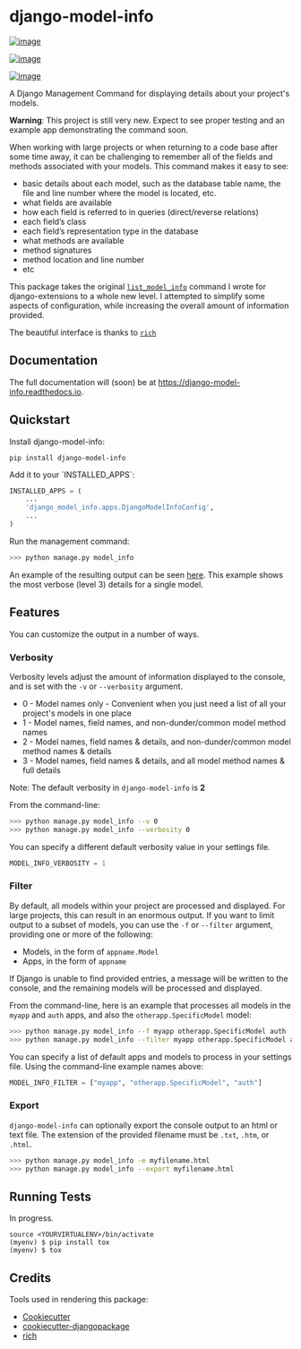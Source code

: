 
# django-model-info

[![image][]][1]

[![image][2]][3]

[![image][4]][5]

A Django Management Command for displaying details about your project's models.

**Warning**: This project is still very new. Expect to see proper testing and an example app demonstrating the command soon.

When working with large projects or when returning to a code base after some time away, it can be challenging to remember all of the fields and methods associated with your models. This command makes it easy to see:

- basic details about each model, such as the database table name, the file and line number where the model is located, etc.
- what fields are available
- how each field is referred to in queries (direct/reverse relations)
- each field’s class
- each field’s representation type in the database
- what methods are available
- method signatures
- method location and line number
- etc

This package takes the original [`list_model_info`](https://django-extensions.readthedocs.io/en/latest/list_model_info.html) command I wrote for django-extensions to a whole new level. I attempted to simplify some aspects of configuration, while increasing the overall amount of information provided.

The beautiful interface is thanks to [`rich`](https://github.com/willmcgugan/rich/)

## Documentation

The full documentation will (soon) be at <https://django-model-info.readthedocs.io>.

## Quickstart

Install django-model-info:

    pip install django-model-info

Add it to your \`INSTALLED_APPS\`:

``` python
INSTALLED_APPS = (
    ...
    'django_model_info.apps.DjangoModelInfoConfig',
    ...
)
```

Run the management command:

``` bash
>>> python manage.py model_info
```

An example of the resulting output can be seen [here](https://htmlpreview.github.io/?https://github.com/jacklinke/django-model-info/blob/master/example-output.html). This example shows the most verbose (level 3)  details for a single model.

## Features

You can customize the output in a number of ways.

### Verbosity

Verbosity levels adjust the amount of information displayed to the console, and is set with the `-v` or `--verbosity` argument.

- 0  - Model names only - Convenient when you just need a list of all your project's models in one place
- 1  - Model names, field names, and non-dunder/common model method names
- 2  - Model names, field names & details, and non-dunder/common model method names & details
- 3  - Model names, field names & details, and all model method names & full details

Note: The default verbosity in `django-model-info` is **2**

From the command-line:
``` bash
>>> python manage.py model_info --v 0
>>> python manage.py model_info --verbosity 0
```

You can specify a different default verbosity value in your settings file.

``` python
MODEL_INFO_VERBOSITY = 1
```

### Filter

By default, all models within your project are processed and displayed. For large projects, this can result in an enormous output. If you want to limit output to a subset of models, you can use the `-f` or `--filter` argument, providing one or more of the following:

- Models, in the form of `appname.Model`
- Apps, in the form of `appname`

If Django is unable to find provided entries, a message will be written to the console, and the remaining models will be processed and displayed.

From the command-line, here is an example that processes all models in the `myapp` and `auth` apps, and also the `otherapp.SpecificModel` model:
``` bash
>>> python manage.py model_info --f myapp otherapp.SpecificModel auth
>>> python manage.py model_info --filter myapp otherapp.SpecificModel auth
```

You can specify a list of default apps and models to process in your settings file. Using the command-line example names above:

``` python
MODEL_INFO_FILTER = ["myapp", "otherapp.SpecificModel", "auth"]
```

### Export

`django-model-info` can optionally export the console output to an html or text file. The extension of the provided filename must be `.txt`, `.htm`, or `.html`.

``` bash
>>> python manage.py model_info -e myfilename.html
>>> python manage.py model_info --export myfilename.html
```


## Running Tests

In progress.

    source <YOURVIRTUALENV>/bin/activate
    (myenv) $ pip install tox
    (myenv) $ tox

## Credits

Tools used in rendering this package:

-   [Cookiecutter](https://github.com/audreyr/cookiecutter)
-   [cookiecutter-djangopackage](https://github.com/pydanny/cookiecutter-djangopackage)
-   [rich](https://github.com/willmcgugan/rich/)

  [image]: https://badge.fury.io/py/django-model-info.svg
  [1]: https://badge.fury.io/py/django-model-info
  [2]: https://travis-ci.org/jacklinke/django-model-info.svg?branch=master
  [3]: https://travis-ci.org/jacklinke/django-model-info
  [4]: https://codecov.io/gh/jacklinke/django-model-info/branch/master/graph/badge.svg
  [5]: https://codecov.io/gh/jacklinke/django-model-info
  